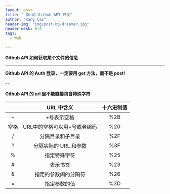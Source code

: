 ```yaml
---
layout: post
title: "【Web】Github API 开发"
author: "Kang Cai"
header-img: "img/post-bg-dreamer.jpg"
header-mask: 0.4
tags:
  - Web

---
```


**Github API 如何获取某个文件的信息**



---

**Github API 的 Auth 登录，一定要用 get 方法，而不是 post!**

--

**Github API 的 url 里不能直接包含特殊字符**

|       |   URL 中含义  | 十六进制值 |
| :---: | :---: | :---:  |
| + |  +号表示空格  | %2B | 
| 空格 |  URL中的空格可以用+号或者编码  | %20 | 
| / |  分隔目录和子目录  | %2F | 
| ? |  分隔实际的 URL 和参数  | %3F | 
| % |  指定特殊字符  | %25 | 
| # |  表示书签  | %23 | 
| & |  指定的参数间的分隔符  | %26 | 
| = |  指定参数的值 | %3D | 

